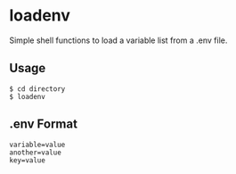 # loadenv

Simple shell functions to load a variable list from a .env file.

## Usage

```
$ cd directory
$ loadenv
```

## .env Format

```
variable=value
another=value
key=value
```